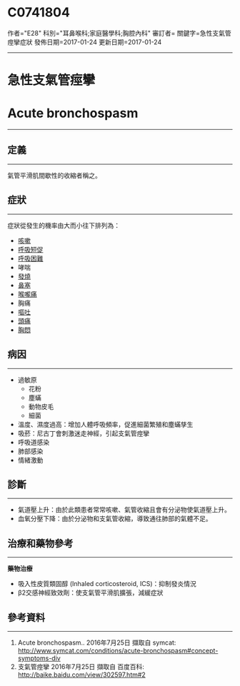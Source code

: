 # C0741804
作者="E28"
科別="耳鼻喉科;家庭醫學科;胸腔內科"
審訂者=
關鍵字=急性支氣管痙攣症狀
發佈日期=2017-01-24
更新日期=2017-01-24

----------
# 急性支氣管痙攣
# Acute bronchospasm
----------
## 定義
----------

氣管平滑肌間歇性的收縮者稱之。

## 症狀
----------

症狀從發生的機率由大而小往下排列為：

- [咳嗽](C0010200)
- [呼吸短促](C0013404X)
- [呼吸困難](C0013404)
- 哮喘
- [發燒](C0015967)
- [鼻塞](C0027424)
- [喉嚨痛](C0242429)
- 胸痛
- [嘔吐](C0042963)
- [頭痛](C0018681)
- [胸悶](C0242073)
## 病因
----------
- 過敏原
  - 花粉
  - 塵蟎
  - 動物皮毛
  - 細菌
- 溫度、濕度過高：增加人體呼吸頻率，促進細菌繁殖和塵蟎孳生
- 吸菸：尼古丁會刺激迷走神經，引起支氣管痙攣
- 呼吸道感染
- 肺部感染
- 情緒激動
## 診斷
----------
- 氣道壓上升：由於此類患者常常咳嗽、氣管收縮且會有分泌物使氣道壓上升。
- 血氧分壓下降：由於分泌物和支氣管收縮，導致通往肺部的氣體不足。
## 治療和藥物參考
----------

**藥物治療**

- 吸入性皮質類固醇 (Inhaled corticosteroid, ICS)：抑制發炎情況
- β2交感神經致效劑：使支氣管平滑肌擴張，減緩症狀
## 參考資料
----------
1. Acute bronchospasm.. 2016年7月25日 擷取自 symcat: http://www.symcat.com/conditions/acute-bronchospasm#concept-symptoms-div
2. 支氣管痙攣 2016年7月25日 擷取自 百度百科: http://baike.baidu.com/view/302597.htm#2

